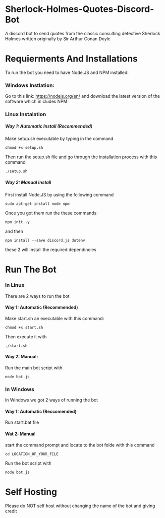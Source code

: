 # Sherlock-Holmes-Quotes-Discord-Bot
A discord bot to send quotes from the classic consulting detective Sherlock Holmes written originally by Sir Arthur Conan Doyle


# Requierments And Installations
To run the bot you need to have Node.JS and NPM installed.
### Windows Instlation:
Go to this link: https://nodejs.org/en/
and download the latest version of the software which in cludes NPM
### Linux Instalation
##### Way 1:  Automatic Install (Recommended)
Make setup.sh executable by typing in the command

    chmod +x setup.sh
    
Then run the setup.sh file and go through the installation process with this command
    
    ./setup.sh

##### Way 2:  Manual Install
First install Node.JS by using the following command

    sudo apt-get install node npm

Once you got them run the these commands:

    npm init -y

and then 

    npm install --save discord.js dotenv

these 2 will install the required dependincies

# Run The Bot
### In Linux
There are 2 ways to run the bot
#### Way 1: Automatic (Recommended)
Make start.sh an executable with this command:

    chmod +x start.sh
    
Then execute it with

    ./start.sh
    
#### Way 2: Manual:
Run the main bot script with
    
    node bot.js

### In Windows
In Windows we got 2 ways of running the bot
#### Way 1: Automatic (Reccomended)
Run start.bat file

#### Wat 2: Manual
start the command prompt and locate to the bot folde with this command
    
    cd LOCATION_OF_YOUR_FILE
    
Run the bot script with

    node bot.js
    
# Self Hosting
Please do NOT self host without changing the name of the bot and giving credit 
